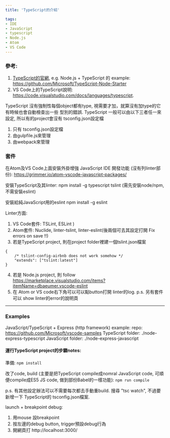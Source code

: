```yaml
---
title: 'TypeScript的介紹'

tags:
- IDE
- JavaScript
- typescript
- Node.js
- Atom
- VS Code
---
```


### 參考:
1. [TypeScript的官網](http://www.typescriptlang.org/), e.g. Node.js + TypeScript 的 example: https://github.com/Microsoft/TypeScript-Node-Starter
2. VS Code上的TypeScript說明: https://code.visualstudio.com/docs/languages/typescript.

TypeScript 沒有強制性每個object都有type, 視需要才加，就算沒有加type的它有時候也會自動檢查出一些 型別的錯誤.
TypeScript 一般可以由以下三者任一來設定, 所以有的project會沒有 tsconfig.json設定檔
 1. 只有 tsconfig.json設定檔
 2. 由gulpfile.js來管理
 3. 由webpack來管理

### 套件

在Atom及VS Code上面安裝外掛增強 JavaScript IDE 開發功能 (沒有列linter部份):
https://grimmer.io/atom-vscode-javascript-packages/

安裝TypeScript及其linter:
npm install -g typescript tslint (需先安裝node/npm, 不需安裝eslint)

安裝給純JavaScript用的eslint
npm install -g eslint

Linter方面:

1. VS Code套件: TSLint, ESLint
)
2. Atom套件: Nuclide, linter-tslint, linter-eslint(後兩個可去其設定打開 Fix errors on save !!)
3. 若是TypeScript project, 則在project folder裡建一個tslint.json檔案

```
{
    /* tslint-config-airbnb does not work somehow */
    "extends": ["tslint:latest"]
}
```

4. 若是 Node.js project, 則 follow https://marketplace.visualstudio.com/items?itemName=dbaeumer.vscode-eslint
5. 在 Atom or VS code右下角可以可以點button打開 linter的log.
p.s. 另有套件可以 show linter的error的說明頁

---

### Examples

JavaScript/TypeScript + Express (http framework) example:
repo: https://github.com/Microsoft/vscode-samples
TypeScript folder: ./node-express-typescript
JavaScript folder: ./node-express-javascript

#### 運行TypeScript project的步驟notes:

準備:
`npm install`

改了code, build (主要是把TypeScript compile成nomral JavaScript code, 可順便compile成ES5 JS code, 做到部份Babel的一樣功能):
`npm run compile`

p.s. 有其他設定辦法可以不需要每次都去手動重build. 搜尋 "tsc watch", 不過要新增一下 TypeScript的 tsconfig.json檔案.

launch + breakpoint debug:
1. 用mouse 設breakpoint
2. 按左邊的debug button, trigger預設debug行為
3. 開網頁打 http://localhost:3000/
